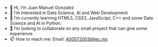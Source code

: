 - 👋 Hi, I’m Juan Manuel Gonzalez
- 👀 I’m interested in Data Science, AI and Web Development. 
- 🌱 I’m currently learning HTML5, CSS3, JavaScript, C++ and some Data Science and AI in Python.
- 💞️ I’m looking to collaborate on any small proyect that can give some experience
- 📫 How to reach me: Email: A00572003@tec.mx

<!---
juanManuelGonzalezA00572003/juanManuelGonzalezA00572003 is a ✨ special ✨ repository because its `README.md` (this file) appears on your GitHub profile.
You can click the Preview link to take a look at your changes.
--->
